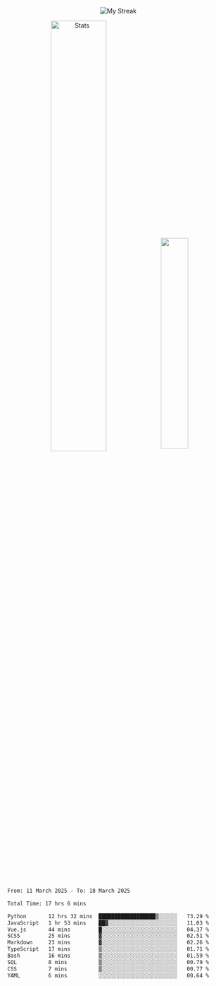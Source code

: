 <p align="center">
<picture>
  <source media="(prefers-color-scheme: dark)" srcset="http://github-readme-streak-stats.herokuapp.com?user=semolik&theme=dark&hide_border=true&background=DD272700">
  <img alt="My Streak" src="http://github-readme-streak-stats.herokuapp.com?user=semolik&hide_border=true">
</picture>
</p>
<div align="center">
  <picture>
    <source media="(prefers-color-scheme: dark)" srcset="https://github-readme-stats.vercel.app/api?username=semolik&show_icons=true&bg_color=DD272700&hide_border=true&theme=dark">
        <img alt="Stats" src="https://github-readme-stats.vercel.app/api?username=semolik&show_icons=true&bg_color=DD272700&hide_border=true" width="50%" >
  </picture>
  <sup>
  <picture>
  <source media="(prefers-color-scheme: dark)" srcset="https://github-readme-stats.vercel.app/api/top-langs/?username=semolik&layout=compact&hide_border=true&bg_color=DD272700&theme=dark">
  <img src="https://github-readme-stats.vercel.app/api/top-langs/?username=semolik&layout=compact&hide_border=true" width="35%" />
  </picture>
  </sup>
</div>
<!--START_SECTION:waka-->

```txt
From: 11 March 2025 - To: 18 March 2025

Total Time: 17 hrs 6 mins

Python       12 hrs 32 mins  ██████████████████▒░░░░░░   73.29 %
JavaScript   1 hr 53 mins    ██▓░░░░░░░░░░░░░░░░░░░░░░   11.03 %
Vue.js       44 mins         █░░░░░░░░░░░░░░░░░░░░░░░░   04.37 %
SCSS         25 mins         ▓░░░░░░░░░░░░░░░░░░░░░░░░   02.51 %
Markdown     23 mins         ▓░░░░░░░░░░░░░░░░░░░░░░░░   02.26 %
TypeScript   17 mins         ▒░░░░░░░░░░░░░░░░░░░░░░░░   01.71 %
Bash         16 mins         ▒░░░░░░░░░░░░░░░░░░░░░░░░   01.59 %
SQL          8 mins          ▒░░░░░░░░░░░░░░░░░░░░░░░░   00.79 %
CSS          7 mins          ▒░░░░░░░░░░░░░░░░░░░░░░░░   00.77 %
YAML         6 mins          ░░░░░░░░░░░░░░░░░░░░░░░░░   00.64 %
```

<!--END_SECTION:waka-->

